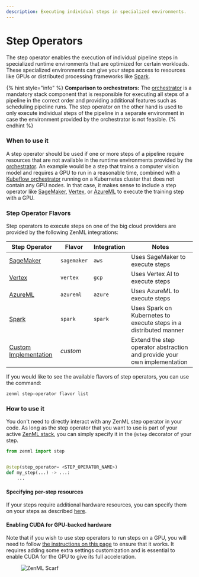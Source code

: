 ```yaml
---
description: Executing individual steps in specialized environments.
---
```


# Step Operators

The step operator enables the execution of individual pipeline steps in specialized runtime environments that are optimized for certain workloads. These specialized environments can give your steps access to resources like GPUs or distributed processing frameworks like [Spark](https://spark.apache.org/).

{% hint style="info" %}
**Comparison to orchestrators:** The [orchestrator](../orchestrators/README.md) is a mandatory stack component that is responsible for executing all steps of a pipeline in the correct order and providing additional features such as scheduling pipeline runs. The step operator on the other hand is used to only execute individual steps of the pipeline in a separate environment in case the environment provided by the orchestrator is not feasible.
{% endhint %}

### When to use it

A step operator should be used if one or more steps of a pipeline require resources that are not available in the runtime environments provided by the [orchestrator](../orchestrators/README.md). An example would be a step that trains a computer vision model and requires a GPU to run in a reasonable time, combined with a [Kubeflow orchestrator](../orchestrators/kubeflow.md) running on a Kubernetes cluster that does not contain any GPU nodes. In that case, it makes sense to include a step operator like [SageMaker](sagemaker.md), [Vertex](vertex.md), or [AzureML](azureml.md) to execute the training step with a GPU.

### Step Operator Flavors

Step operators to execute steps on one of the big cloud providers are provided by the following ZenML integrations:

| Step Operator                      | Flavor      | Integration | Notes                                                                    |
| ---------------------------------- | ----------- | ----------- | ------------------------------------------------------------------------ |
| [SageMaker](sagemaker.md)          | `sagemaker` | `aws`       | Uses SageMaker to execute steps                                          |
| [Vertex](vertex.md)                | `vertex`    | `gcp`       | Uses Vertex AI to execute steps                                          |
| [AzureML](azureml.md)              | `azureml`   | `azure`     | Uses AzureML to execute steps                                            |
| [Spark](spark-kubernetes.md)       | `spark`     | `spark`     | Uses Spark on Kubernetes to execute steps in a distributed manner        |
| [Custom Implementation](custom.md) | _custom_    |             | Extend the step operator abstraction and provide your own implementation |

If you would like to see the available flavors of step operators, you can use the command:

```shell
zenml step-operator flavor list
```

### How to use it

You don't need to directly interact with any ZenML step operator in your code. As long as the step operator that you want to use is part of your active [ZenML stack](../../../user-guide/production-guide/understand-stacks.md), you can simply specify it in the `@step` decorator of your step.

```python
from zenml import step


@step(step_operator= <STEP_OPERATOR_NAME>)
def my_step(...) -> ...:
    ...
```

#### Specifying per-step resources

If your steps require additional hardware resources, you can specify them on your steps as described [here](../../../user-guide/advanced-guide/pipelining-features/pipeline-settings.md).

#### Enabling CUDA for GPU-backed hardware

Note that if you wish to use step operators to run steps on a GPU, you will need to follow [the instructions on this page](../../../how-to/use-remote-compute/scale-compute-to-the-cloud.md) to ensure that it works. It requires adding some extra settings customization and is essential to enable CUDA for the GPU to give its full acceleration.

<figure><img src="https://static.scarf.sh/a.png?x-pxid=f0b4f458-0a54-4fcd-aa95-d5ee424815bc" alt="ZenML Scarf"><figcaption></figcaption></figure>
